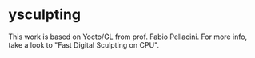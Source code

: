 # ysculpting
This work is based on Yocto/GL from prof. Fabio Pellacini. For more info, take a look to "Fast Digital Sculpting on CPU".
